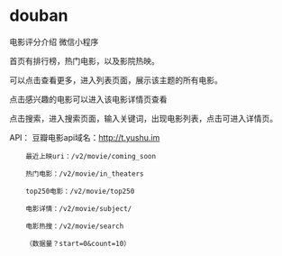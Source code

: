 # douban
电影评分介绍 微信小程序

首页有排行榜，热门电影，以及影院热映。

可以点击查看更多，进入列表页面，展示该主题的所有电影。

点击感兴趣的电影可以进入该电影详情页查看

点击搜索，进入搜索页面，输入关键词，出现电影列表，点击可进入详情页。

API：
        豆瓣电影api域名：http://t.yushu.im
        
        最近上映uri：/v2/movie/coming_soon
        
        热门电影：/v2/movie/in_theaters
        
        top250电影：/v2/movie/top250
        
        电影详情：/v2/movie/subject/
        
        电影热搜：/v2/movie/search
        
        （数据量？start=0&count=10）

